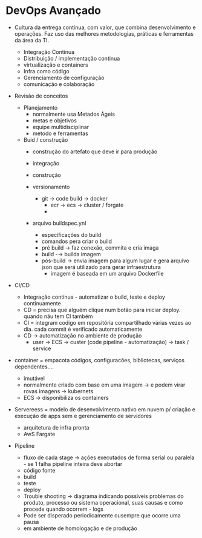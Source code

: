 # DevOps Avançado

- Cultura da entrega contínua, com valor, que combina desenvolvimento e operações. Faz uso das melhores metodologias, práticas e ferramentas da área da TI.
  - Integração Contínua
  - Distribuição / implementação continua
  - virtualização e containers
  - Infra como código
  - Gerenciamento de configuração
  - comunicação e colaboração

- Revisão de conceitos
  - Planejamento
    - normalmente usa Metados Ágeis
    - metas e objetivos
    - equipe multidisciplinar
    - metodo e ferramentas
  - Buid / construção
    - construção do artefato que deve ir para produção
    - integração
    - construção
    - versionamento
      - git -> code build -> docker
        - ecr -> ecs -> cluster / forgate
        - 

    - arquivo buildspec.ynl
      - especificações do build
      - comandos pera criar o build
      - pré build → faz conexão, commita e cria imaga
      - build -→ builda imagem
      - pós-build → envia imagem para algum lugar e gera arquivo json que será utilizado para gerar infraestrutura
        - imagem é baseada em um arquivo Dockerfile

- CI/CD
  - Integração contínua - automatizar o build, teste e deploy continuamente
  - CD = precisa que alguém clique num botão para iniciar deploy. quando nãu tem CI também
  - CI = integram codigo em repositória compartilhado várias vezes ao dia. cada commit é verificado automaticamente
  - CD → automatização no ambiente de produção
    - user → ECS → custer (code pipeline - automatização) → task / service

- container = empacota códigos, configuracões, bibliotecas, serviços dependentes....
  - imutável
  - normalmente criado com base em uma imagem → e podem virar rovas imagens → kubernets
  - ECS → disponibiliza os containers
  
- Servereess = modelo de desenvolvimento nativo em nuvem p/ criação e execução de apps sem e gerenciamento de servidores
  - arquitetura de infra pronta
  - AwS Fargate

- Pipeline
  - fluxo de cada stage → ações executados de forma serial ou paralela - se 1 falha pipeline inteira deve abortar
  - código fonte
  - build
  - teste
  - deploy
  - Trouble shooting → diagrama indicando possíveis problemas do produto, processo ou sistema operacional, suas causas e como procede quando ocorrem - logs
  - Pode ser disperado periodicamente ousempre que ocorre uma pausa
  - em ambiente de homologação e de produção